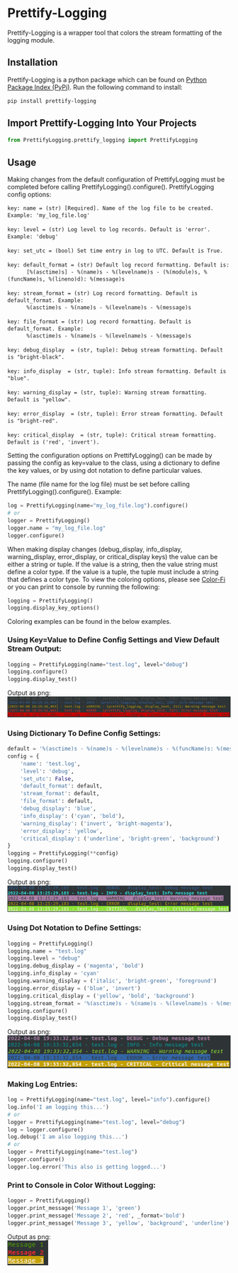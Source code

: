 # Prettify-Logging
Prettify-Logging is a wrapper tool that colors the stream formatting of the logging module.

## Installation

Prettify-Logging is a python package which can be found on [Python Package Index (PyPi)](https://pypi.org/project/Prettify-Logging/). Run the following command to install:<br>
``` bash
pip install prettify-logging
```

## Import Prettify-Logging Into Your Projects
``` python
from PrettifyLogging.prettify_logging import PrettifyLogging
```

## Usage
Making changes from the default configuration of PrettifyLogging must be completed before calling PrettifyLogging().configure(). PrettifyLogging config options:

    key: name = (str) [Required]. Name of the log file to be created. Example: 'my_log_file.log'
    
    key: level = (str) Log level to log records. Default is 'error'. Example: 'debug'
    
    key: set_utc = (bool) Set time entry in log to UTC. Default is True.
    
    key: default_format = (str) Default log record formatting. Default is:
          [%(asctime)s] - %(name)s - %(levelname)s - (%(module)s, %(funcName)s, %(lineno)d): %(message)s
          
    key: stream_format = (str) Log record formatting. Default is default_format. Example:
          %(asctime)s - %(name)s - %(levelname)s - %(message)s
          
    key: file_format = (str) Log record formatting. Default is default_format. Example:
          %(asctime)s - %(name)s - %(levelname)s - %(message)s

    key: debug_display  = (str, tuple): Debug stream formatting. Default is "bright-black".
    
    key: info_display  = (str, tuple): Info stream formatting. Default is "blue".

    key: warning_display = (str, tuple): Warning stream formatting. Default is "yellow".

    key: error_display  = (str, tuple): Error stream formatting. Default is "bright-red".

    key: critical_display  = (str, tuple): Critical stream formatting. Default is ('red', 'invert').

Setting the configuration options on PrettifyLogging() can be made by passing the config as key=value to the class, using a dictionary to define the key values, or by using dot notation to define particular values.

The name (file name for the log file) must be set before calling PrettifyLogging().configure(). Example:
``` python
log = PrettifyLogging(name="my_log_file.log").configure()
# or
logger = PrettifyLogging()
logger.name = "my_log_file.log"
logger.configure()
```
When making display changes (debug_display, info_display, warning_display, error_display, or critical_display keys) the value can be either a string or tuple. If the value is a string, then the value string must define a color type. If the value is a tuple, the tuple must include a string that defines a color type. To view the coloring options, please see [Color-Fi](https://github.com/johnjkenny/color-Fi#readme) or you can print to console by running the following:
```python
logging = PrettifyLogging()
logging.display_key_options()
```
Coloring examples can be found in the below examples.

### Using Key=Value to Define Config Settings and View Default Stream Output:
``` python
logging = PrettifyLogging(name="test.log", level="debug")
logging.configure()
logging.display_test()
```
Output as png:<br>
![message Sample](/assets/default_stream_output.png)

### Using Dictionary To Define Config Settings:
``` python
default = '%(asctime)s - %(name)s - %(levelname)s - %(funcName)s: %(message)s'
config = {
    'name': 'test.log',
    'level': 'debug',
    'set_utc': False,
    'default_format': default,
    'stream_format': default,
    'file_format': default,
    'debug_display': 'blue',
    'info_display': ('cyan', 'bold'),
    'warning_display': ('invert', 'bright-magenta'),
    'error_display': 'yellow',
    'critical_display': ('underline', 'bright-green', 'background')
}
logging = PrettifyLogging(**config)
logging.configure()
logging.display_test()
```
Output as png:<br>
![message Sample](/assets/dict_output.png)

### Using Dot Notation to Define Settings:
``` python
logging = PrettifyLogging()
logging.name = "test.log"
logging.level = "debug"
logging.debug_display = ('magenta', 'bold')
logging.info_display = 'cyan'
logging.warning_display = ('italic', 'bright-green', 'foreground')
logging.error_display = ('blue', 'invert')
logging.critical_display = ('yellow', 'bold', 'background')
logging.stream_format = '%(asctime)s - %(name)s - %(levelname)s - %(message)s'
logging.configure()
logging.display_test()
```
Output as png:<br>
![message Sample](/assets/dot_notation_output.png)

### Making Log Entries:
``` python
log = PrettifyLogging(name="test.log", level="info").configure()
log.info('I am logging this...')
# or
logger = PrettifyLogging(name="test.log", level="debug")
log = logger.configure()
log.debug('I am also logging this...')
# or
logger = PrettifyLogging(name="test.log")
logger.configure()
logger.log.error('This also is getting logged...')
```

### Print to Console in Color Without Logging:
``` python
logger = PrettifyLogging()
logger.print_message('Message 1', 'green')
logger.print_message('Message 2', 'red', _format='bold')
logger.print_message('Message 3', 'yellow', 'background', 'underline')
```
Output as png:<br>
![message Sample](/assets/print_example.png)
